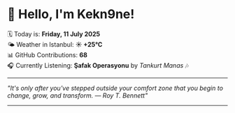 # 👋 Hello, I'm Kekn9ne!

🗓️ Today is: **Friday, 11 July 2025**  
🌤️ Weather in Istanbul: **☀️   +25°C**  
📊 GitHub Contributions: **68**  
🎧 Currently Listening: **Şafak Operasyonu** by *Tankurt Manas* 🎶

---

_"It's only after you've stepped outside your comfort zone that you begin to change, grow, and transform. — *Roy T. Bennett*"_

---
